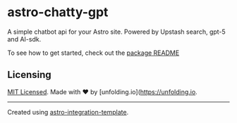 # astro-chatty-gpt

A simple chatbot api for your Astro site. Powered by Upstash search, gpt-5 and AI-sdk.

To see how to get started, check out the [package README](./packages/astro-chatty-gpt/README.md)

## Licensing

[MIT Licensed](./LICENSE). Made with ❤️ by [unfolding.io](https://unfolding.io.

---

Created using [astro-integration-template](https://github.com/florian-lefebvre/astro-integration-template).
